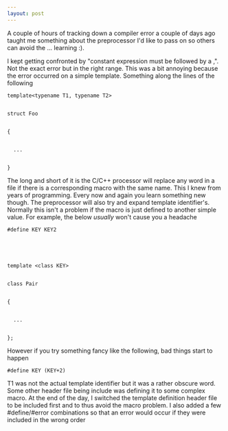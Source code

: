 ```yaml
---
layout: post
---
```

A couple of hours of tracking down a compiler error a couple of days ago
taught me something about the preprocessor I'd like to pass on so others can
avoid the ... learning :).

I kept getting confronted by "constant expression must be followed by a ,".
Not the exact error but in the right range. This was a bit annoying because
the error occurred on a simple template. Something along the lines of the
following

    
    
    template<typename T1, typename T2> 


    struct Foo


    {


      ...


    }


    

The long and short of it is the C/C++ processor will replace any word in a
file if there is a corresponding macro with the same name.  This I knew from
years of programming.  Every now and again you learn something new though.
The preprocessor will also try and expand template identifier's.  Normally
this isn't a problem if the macro is just defined to another simple value.
For example, the below _usually_ won't cause you a headache

    
    
    #define KEY KEY2


    


    template <class KEY>


    class Pair


    {


      ...


    };


    

However if you try something fancy like the following, bad things start to
happen

    
    
    #define KEY (KEY+2)


    

T1 was not the actual template identifier but it was a rather obscure word.
Some other header file being include was defining it to some complex macro. At
the end of the day, I switched the template definition header file to be
included first and to thus avoid the macro problem. I also added a few
#define/#error combinations so that an error would occur if they were included
in the wrong order


